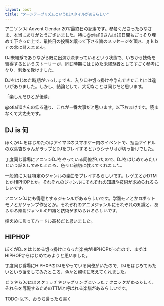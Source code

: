 ```yaml
---
layout: post
title: "ターンテーブリズムというDJスタイルがあるらしい"
---
```


アニソンDJ Advent Clendar 2017最終日の記事です。参加くださったみなさま、本当にありがとうございました。特に@otiai10さんは20日間もごっそり埋めて下さった上で、最終日の投稿を譲って下さる旨のメッセージを頂き、ｇｋｂｒの念に耐えません。

DJ未経験でありながら既に出演が決まっているという状態で、いちから技術を習得するというストーリーが、同じ時期にはじめた未経験者としてすごく参考になり、刺激を受けました。

DJをはじめた時期がいっしょでも、入り口や切っ掛けや学んできたことには違いがありました。しかし、結論として、大切なことは同じだと思います。

「楽しんだひとが優勝」

@otiai10さんの仰る通り、これが一番大事だと思います。以下おまけです。読まなくて大丈夫です。

## DJ is 何
ぼくがDJをはじめたのはアイマスのスマホゲー内のイベントで、担当アイドルの双葉杏ちゃんがラップとDJをプレイするというシナリオが切っ掛けでした。

丁度同じ職場にアニソンDJをやっている同僚がいたので、DJをはじめてみたいという話をしてみたところ、色々と親切に教えてくれました。

一般的にDJは特定のジャンルの楽曲をプレイするらしいです。レゲエとかDTMとかHIPHOPとか。それぞれのジャンルにそれぞれの知識や技術が求められるらしいです。

アニソンDJにも得意とするジャンルがあるらしいです。学園モノとかロボットモノとかジャンプ作品とか。それぞれのアニメジャンルにそれぞれの知識と、あらゆる楽曲ジャンルの知識と技術が求められるらしいです。

控えめに言ってハードル高杉だと思いました。

## HIPHOP
ぼくがDJをはじめる切っ掛けになった楽曲がHIPHOPだったので、まずはHIPHOPからはじめてみようと思いました。

丁度同じ職場にHIPHOPのDJをやっている同僚がいたので、DJをはじめてみたいという話をしてみたところ、色々と親切に教えてくれました。

どうやらDJにはスクラッチやジャグリングといったテクニックがあるらしく、それらを再現するためのTTMと呼ばれる楽譜があるらしいです。

TODO: 以下、おうち帰ったら書く
